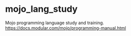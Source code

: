 # mojo_lang_study
Mojo programming language study and training. https://docs.modular.com/mojo/programming-manual.html
